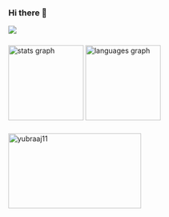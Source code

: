 ### Hi there 👋
<div align="left">
  <img src="https://visitor-badge.laobi.icu/badge?page_id=yubraaj11.yubraaj11&"  />
</div>

###

<div align="left">
  <img src="https://github-readme-stats.vercel.app/api?username=yubraaj11&hide_title=false&hide_rank=false&show_icons=true&include_all_commits=true&count_private=true&disable_animations=false&locale=en&hide_border=false&order=1" height="150" alt="stats graph"  />
  <img src="https://github-readme-stats.vercel.app/api/top-langs?username=yubraaj11&locale=en&hide_title=false&layout=compact&card_width=320&langs_count=5&hide_border=false&order=2" height="150" alt="languages graph"  />
</div>

###


<div align="left">
  <img src="https://github-readme-streak-stats.herokuapp.com/?user=yubraaj11" height="150" width="265" alt="yubraaj11" />
</div>
